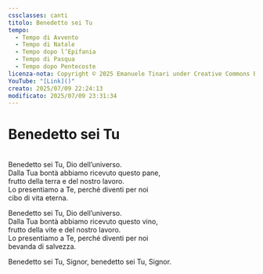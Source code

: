 ```yaml
---
cssclasses: canti
titolo: Benedetto sei Tu
tempo:
  - Tempo di Avvento
  - Tempo di Natale
  - Tempo dopo l’Epifania
  - Tempo di Pasqua
  - Tempo dopo Pentecoste
licenza-nota: Copyright © 2025 Emanuele Tinari under Creative Commons BY-NC-SA 4.0 https://creativecommons.org/licenses/by-nc-sa/4.0/
YouTube: "[Link]()"
creato: 2025/07/09 22:24:13
modificato: 2025/07/09 23:31:34
---
```


# Benedetto sei Tu
<br>Benedetto sei Tu, Dio dell’universo.<br>Dalla Tua bontà abbiamo ricevuto questo pane,<br>frutto della terra e del nostro lavoro.<br>Lo presentiamo a Te, perché diventi per noi<br>cibo di vita eterna.

Benedetto sei Tu, Dio dell’universo.<br>Dalla Tua bontà abbiamo ricevuto questo vino,<br>frutto della vite e del nostro lavoro.<br>Lo presentiamo a Te, perché diventi per noi<br>bevanda di salvezza.

Benedetto sei Tu, Signor, benedetto sei Tu, Signor.
